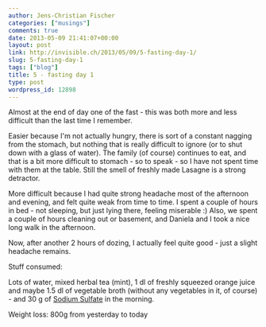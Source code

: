 ```yaml
---
author: Jens-Christian Fischer
categories: ["musings"]
comments: true
date: 2013-05-09 21:41:07+00:00
layout: post
link: http://invisible.ch/2013/05/09/5-fasting-day-1/
slug: 5-fasting-day-1
tags: ["blog"]
title: 5 - fasting day 1
type: post
wordpress_id: 12898
---
```


Almost at the end of day one of the fast - this was both more and less difficult than the last time I remember.

Easier because I'm not actually hungry, there is sort of a constant nagging from the stomach, but nothing that is really difficult to ignore (or to shut down with a glass of water). The family (of course) continues to eat, and that is a bit more difficult to stomach - so to speak - so I have not spent time with them at the table. Still the smell of freshly made Lasagne is a strong detractor.

More difficult because I had quite strong headache most of the afternoon and evening, and felt quite weak from time to time. I spent a couple of hours in bed - not sleeping, but just lying there, feeling miserable :) Also, we spent a couple of hours cleaning out or basement, and Daniela and I took a nice long walk in the afternoon.

Now, after another 2 hours of dozing, I actually feel quite good - just a slight headache remains.

Stuff consumed:

Lots of water, mixed herbal tea (mint), 1 dl of freshly squeezed orange juice and maybe 1.5 dl of vegetable broth (without any vegetables in it, of course) - and 30 g of [Sodium Sulfate](http://en.wikipedia.org/wiki/Sodium_sulfate) in the morning.

Weight loss: 800g from yesterday to today

